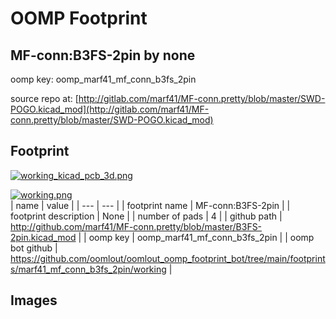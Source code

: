 # OOMP Footprint  
## MF-conn:B3FS-2pin  by none  
  
oomp key: oomp_marf41_mf_conn_b3fs_2pin  
  
source repo at: [http://gitlab.com/marf41/MF-conn.pretty/blob/master/SWD-POGO.kicad_mod](http://gitlab.com/marf41/MF-conn.pretty/blob/master/SWD-POGO.kicad_mod)  
## Footprint  
  
[![working_kicad_pcb_3d.png](working_kicad_pcb_3d_600.png)](working_kicad_pcb_3d.png)  
  
[![working.png](working_600.png)](working.png)  
| name | value | 
| --- | --- | 
| footprint name | MF-conn:B3FS-2pin | 
| footprint description | None | 
| number of pads | 4 | 
| github path | http://github.com/marf41/MF-conn.pretty/blob/master/B3FS-2pin.kicad_mod | 
| oomp key | oomp_marf41_mf_conn_b3fs_2pin | 
| oomp bot github | https://github.com/oomlout/oomlout_oomp_footprint_bot/tree/main/footprints/marf41_mf_conn_b3fs_2pin/working | 
## Images  
